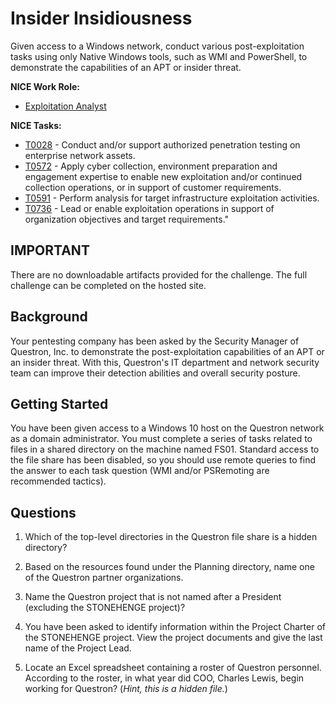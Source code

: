 # Insider Insidiousness

Given access to a Windows network, conduct various post-exploitation tasks using only Native Windows tools, such as WMI and PowerShell, to demonstrate the capabilities of an APT or insider threat. 

**NICE Work Role:** 
- [Exploitation Analyst](https://niccs.cisa.gov/workforce-development/nice-framework)

**NICE Tasks:**
- [T0028](https://niccs.cisa.gov/workforce-development/nice-framework) - Conduct and/or support authorized penetration testing on enterprise network assets.  
- [T0572](https://niccs.cisa.gov/workforce-development/nice-framework) - Apply cyber collection, environment preparation and engagement expertise to enable new exploitation and/or continued collection operations, or in support of customer requirements.  
- [T0591](https://niccs.cisa.gov/workforce-development/nice-framework) - Perform analysis for target infrastructure exploitation activities.  
- [T0736](https://niccs.cisa.gov/workforce-development/nice-framework) - Lead or enable exploitation operations in support of organization objectives and target requirements."

## IMPORTANT

There are no downloadable artifacts provided for the challenge. The full challenge can be completed on the hosted site.


## Background
Your pentesting company has been asked by the Security Manager of Questron, Inc. to demonstrate the post-exploitation capabilities of an APT or an insider threat. With this, Questron's IT department and network security team can improve their detection abilities and overall security posture. 
  
## Getting Started
You have been given access to a Windows 10 host on the Questron network as a domain administrator. You must complete a series of tasks related to files in a shared directory on the machine named FS01.  Standard access to the file share has been disabled, so you should use remote queries to find the answer to each task question (WMI and/or PSRemoting are recommended tactics).

## Questions

1.	Which of the top-level directories in the Questron file share is a hidden directory?

2.	Based on the resources found under the Planning directory, name one of the Questron partner organizations.

3.	Name the Questron project that is not named after a President (excluding the STONEHENGE project)? 

4.	You have been asked to identify information within the Project Charter of the STONEHENGE project. View the project documents and give the last name of the Project Lead. 

5.	Locate an Excel spreadsheet containing a roster of Questron personnel. According to the roster, in what year did COO, Charles Lewis, begin working for Questron?  (_Hint,  this is a hidden file._)


